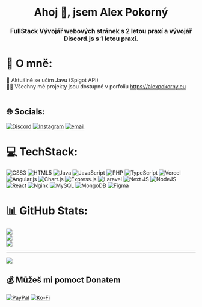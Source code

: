 <h1 align="center">Ahoj 👋, jsem Alex Pokorný</h1>
<h3 align="center">FullStack Vývojář webových stránek s 2 letou praxí a vývojář Discord.js s 1 letou praxí.</h3>

# 💫 O mně:
🌱 Aktuálně se učím Javu (Spigot API)<br>👨‍💻 Všechny mé projekty jsou dostupné v porfoliu https://alexpokorny.eu<br><br>


## 🌐 Socials:
[![Discord](https://img.shields.io/badge/Discord-%237289DA.svg?logo=discord&logoColor=white)](https://discord.gg/GNvpyBurXZ) [![Instagram](https://img.shields.io/badge/Instagram-%23E4405F.svg?logo=Instagram&logoColor=white)](https://instagram.com/art1xx_._) [![email](https://img.shields.io/badge/Email-D14836?logo=gmail&logoColor=white)](mailto:email@alexpokorny.eu) 

# 💻 TechStack:
![CSS3](https://img.shields.io/badge/css3-%231572B6.svg?style=for-the-badge&logo=css3&logoColor=white) ![HTML5](https://img.shields.io/badge/html5-%23E34F26.svg?style=for-the-badge&logo=html5&logoColor=white) ![Java](https://img.shields.io/badge/java-%23ED8B00.svg?style=for-the-badge&logo=openjdk&logoColor=white) ![JavaScript](https://img.shields.io/badge/javascript-%23323330.svg?style=for-the-badge&logo=javascript&logoColor=%23F7DF1E) ![PHP](https://img.shields.io/badge/php-%23777BB4.svg?style=for-the-badge&logo=php&logoColor=white) ![TypeScript](https://img.shields.io/badge/typescript-%23007ACC.svg?style=for-the-badge&logo=typescript&logoColor=white) ![Vercel](https://img.shields.io/badge/vercel-%23000000.svg?style=for-the-badge&logo=vercel&logoColor=white) ![Angular.js](https://img.shields.io/badge/angular.js-%23E23237.svg?style=for-the-badge&logo=angularjs&logoColor=white) ![Chart.js](https://img.shields.io/badge/chart.js-F5788D.svg?style=for-the-badge&logo=chart.js&logoColor=white) ![Express.js](https://img.shields.io/badge/express.js-%23404d59.svg?style=for-the-badge&logo=express&logoColor=%2361DAFB) ![Laravel](https://img.shields.io/badge/laravel-%23FF2D20.svg?style=for-the-badge&logo=laravel&logoColor=white) ![Next JS](https://img.shields.io/badge/Next-black?style=for-the-badge&logo=next.js&logoColor=white) ![NodeJS](https://img.shields.io/badge/node.js-6DA55F?style=for-the-badge&logo=node.js&logoColor=white) ![React](https://img.shields.io/badge/react-%2320232a.svg?style=for-the-badge&logo=react&logoColor=%2361DAFB) ![Nginx](https://img.shields.io/badge/nginx-%23009639.svg?style=for-the-badge&logo=nginx&logoColor=white) ![MySQL](https://img.shields.io/badge/mysql-4479A1.svg?style=for-the-badge&logo=mysql&logoColor=white) ![MongoDB](https://img.shields.io/badge/MongoDB-%234ea94b.svg?style=for-the-badge&logo=mongodb&logoColor=white) ![Figma](https://img.shields.io/badge/figma-%23F24E1E.svg?style=for-the-badge&logo=figma&logoColor=white)
# 📊 GitHub Stats:
![](https://github-readme-stats.vercel.app/api?username=alexpokornydev&theme=synthwave&hide_border=true&include_all_commits=true&count_private=true)<br/>
![](https://nirzak-streak-stats.vercel.app/?user=alexpokornydev&theme=synthwave&hide_border=true)<br/>
![](https://github-readme-stats.vercel.app/api/top-langs/?username=alexpokornydev&theme=synthwave&hide_border=true&include_all_commits=true&count_private=true&layout=compact)

---
[![](https://visitcount.itsvg.in/api?id=alexpokornydev&icon=2&color=0)](https://visitcount.itsvg.in)

  ## 💰 Můžeš mi pomoct Donatem
  [![PayPal](https://img.shields.io/badge/PayPal-00457C?style=for-the-badge&logo=paypal&logoColor=white)](https://paypal.me/alexpokornydev) [![Ko-Fi](https://img.shields.io/badge/Ko--fi-F16061?style=for-the-badge&logo=ko-fi&logoColor=white)](https://ko-fi.com/alexpokorny) 

  
<!-- Proudly created with GPRM ( https://gprm.itsvg.in ) -->
